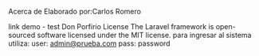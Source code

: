 Acerca de
Elaborado por:Carlos Romero

link demo - test
Don Porfirio
License
The Laravel framework is open-sourced software licensed under the MIT license.
para ingresar al sistema utiliza: user: admin@prueba.com pass: password
